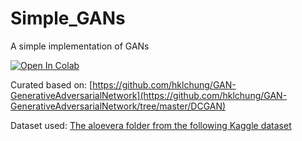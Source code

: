 # Simple_GANs
A simple implementation of GANs

[![Open In Colab](https://colab.research.google.com/assets/colab-badge.svg)](https://colab.research.google.com/github.com/msfasha/Simple_GANs/blob/main/DCGAN.ipynb)

Curated based on: [https://github.com/hklchung/GAN-GenerativeAdversarialNetwork](https://github.com/hklchung/GAN-GenerativeAdversarialNetwork/tree/master/DCGAN)

Dataset used: [The aloevera folder from the following Kaggle dataset](https://www.kaggle.com/datasets/yudhaislamisulistya/plants-type-datasets)

